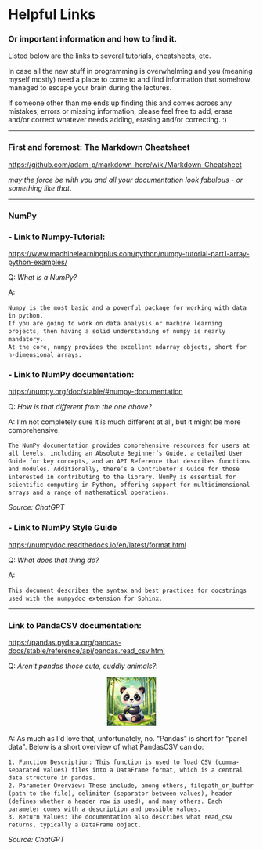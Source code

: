 # Helpful Links
### Or important information and how to find it.


Listed below are the links to several tutorials, cheatsheets, etc.

In case all the new stuff in programming is overwhelming and you (meaning myself mostly) need a place to come to and find information that somehow managed to escape your brain during the lectures.

If someone other than me ends up finding this and comes across any mistakes, errors or missing information, please feel free to add, erase and/or correct whatever needs adding, erasing and/or correcting. :)

---

### First and foremost: The Markdown Cheatsheet

https://github.com/adam-p/markdown-here/wiki/Markdown-Cheatsheet 

*may the force be with you and all your documentation look fabulous - or something like that*.

---
### NumPy

### - Link to Numpy-Tutorial: 
https://www.machinelearningplus.com/python/numpy-tutorial-part1-array-python-examples/

Q: *What is a NumPy?*

A:

    Numpy is the most basic and a powerful package for working with data in python.
    If you are going to work on data analysis or machine learning projects, then having a solid understanding of numpy is nearly mandatory.
    At the core, numpy provides the excellent ndarray objects, short for n-dimensional arrays.


### - Link to NumPy documentation:
https://numpy.org/doc/stable/#numpy-documentation

Q: *How is that different from the one above?*

A: I'm not completely sure it is much different at all, but it might be more comprehensive.

    The NumPy documentation provides comprehensive resources for users at all levels, including an Absolute Beginner’s Guide, a detailed User Guide for key concepts, and an API Reference that describes functions and modules. Additionally, there’s a Contributor’s Guide for those interested in contributing to the library. NumPy is essential for scientific computing in Python, offering support for multidimensional arrays and a range of mathematical operations.
*Source: ChatGPT*


### - Link to NumPy Style Guide
https://numpydoc.readthedocs.io/en/latest/format.html

Q: *What does that thing do?*

A:

    This document describes the syntax and best practices for docstrings used with the numpydoc extension for Sphinx.


---

### Link to PandaCSV documentation:
https://pandas.pydata.org/pandas-docs/stable/reference/api/pandas.read_csv.html

Q: *Aren't pandas those cute, cuddly animals?*:
<div style="text-align: center;">
    <img src="A cute panda sitting in a bamboo forest, with gentle sunlight filtering through the leaves..webp" alt="Cute panda in bamboo forest" width="100px">
</div>


A: As much as I'd love that, unfortunately, no. "Pandas" is short for "panel data". Below is a short overview of what PandasCSV can do:

    1. Function Description: This function is used to load CSV (comma-separated values) files into a DataFrame format, which is a central data structure in pandas.
    2. Parameter Overview: These include, among others, filepath_or_buffer (path to the file), delimiter (separator between values), header (defines whether a header row is used), and many others. Each parameter comes with a description and possible values.
    3. Return Values: The documentation also describes what read_csv returns, typically a DataFrame object.
   
*Source: ChatGPT*
